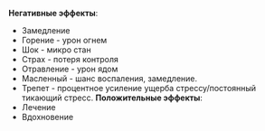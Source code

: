 **Негативные эффекты**:
- Замедление
- Горение - урон огнем
- Шок - микро стан
- Страх - потеря контроля
- Отравление - урон ядом
- Масленный - шанс воспаления, замедление.
- Трепет - процентное усиление ущерба стрессу/постоянный тикающий стресс.
**Положительные эффекты**:
- Лечение
- Вдохновение